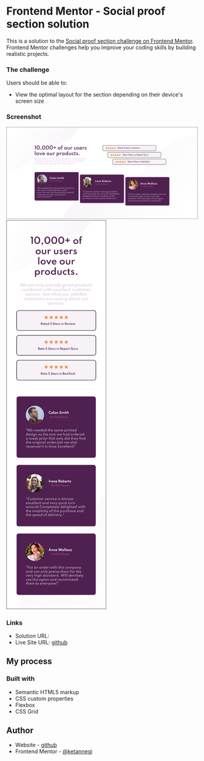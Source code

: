 # Frontend Mentor - Social proof section solution

This is a solution to the [Social proof section challenge on Frontend Mentor](https://www.frontendmentor.io/challenges/social-proof-section-6e0qTv_bA). Frontend Mentor challenges help you improve your coding skills by building realistic projects.

### The challenge

Users should be able to:

- View the optimal layout for the section depending on their device's screen size

### Screenshot

![](./images/mobile-ss.png)
![](./images/desktop-ss.png)

### Links

- Solution URL: [](https://your-solution-url.com)
- Live Site URL: [github]( https://ketannegi.github.io/social-proof-frontend-mentor/)

## My process

### Built with

- Semantic HTML5 markup
- CSS custom properties
- Flexbox
- CSS Grid

## Author

- Website - [github]( https://ketannegi.github.io/social-proof-frontend-mentor/)
- Frontend Mentor - [@ketannegi](https://www.frontendmentor.io/profile/ketannegi)
